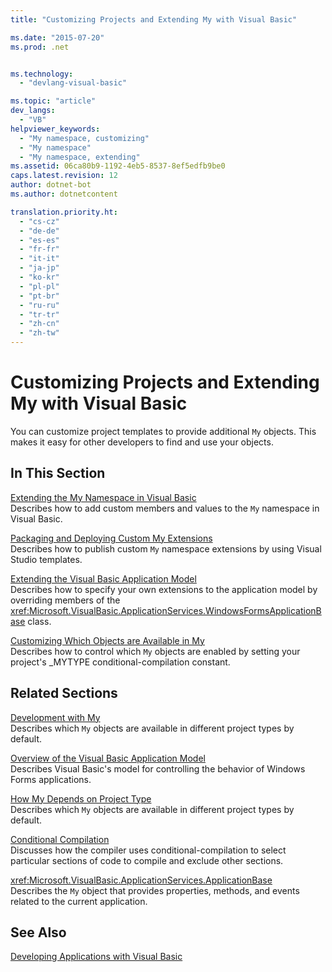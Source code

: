 ```yaml
---
title: "Customizing Projects and Extending My with Visual Basic"

ms.date: "2015-07-20"
ms.prod: .net


ms.technology: 
  - "devlang-visual-basic"

ms.topic: "article"
dev_langs: 
  - "VB"
helpviewer_keywords: 
  - "My namespace, customizing"
  - "My namespace"
  - "My namespace, extending"
ms.assetid: 06ca80b9-1192-4eb5-8537-8ef5edfb9be0
caps.latest.revision: 12
author: dotnet-bot
ms.author: dotnetcontent

translation.priority.ht: 
  - "cs-cz"
  - "de-de"
  - "es-es"
  - "fr-fr"
  - "it-it"
  - "ja-jp"
  - "ko-kr"
  - "pl-pl"
  - "pt-br"
  - "ru-ru"
  - "tr-tr"
  - "zh-cn"
  - "zh-tw"
---
```

# Customizing Projects and Extending My with Visual Basic
You can customize project templates to provide additional `My` objects. This makes it easy for other developers to find and use your objects.  
  
## In This Section  
 [Extending the My Namespace in Visual Basic](../../../visual-basic/developing-apps/customizing-extending-my/extending-the-my-namespace.md)  
 Describes how to add custom members and values to the `My` namespace in Visual Basic.  
  
 [Packaging and Deploying Custom My Extensions](../../../visual-basic/developing-apps/customizing-extending-my/packaging-and-deploying-custom-my-extensions.md)  
 Describes how to publish custom `My` namespace extensions by using Visual Studio templates.  
  
 [Extending the Visual Basic Application Model](../../../visual-basic/developing-apps/customizing-extending-my/extending-the-visual-basic-application-model.md)  
 Describes how to specify your own extensions to the application model by overriding members of the <xref:Microsoft.VisualBasic.ApplicationServices.WindowsFormsApplicationBase> class.  
  
 [Customizing Which Objects are Available in My](../../../visual-basic/developing-apps/customizing-extending-my/customizing-which-objects-are-available-in-my.md)  
 Describes how to control which `My` objects are enabled by setting your project's _MYTYPE conditional-compilation constant.  
  
## Related Sections  
 [Development with My](../../../visual-basic/developing-apps/development-with-my/index.md)  
 Describes which `My` objects are available in different project types by default.  
  
 [Overview of the Visual Basic Application Model](../../../visual-basic/developing-apps/development-with-my/overview-of-the-visual-basic-application-model.md)  
 Describes Visual Basic's model for controlling the behavior of Windows Forms applications.  
  
 [How My Depends on Project Type](../../../visual-basic/developing-apps/development-with-my/how-my-depends-on-project-type.md)  
 Describes which `My` objects are available in different project types by default.  
  
 [Conditional Compilation](../../../visual-basic/programming-guide/program-structure/conditional-compilation.md)  
 Discusses how the compiler uses conditional-compilation to select particular sections of code to compile and exclude other sections.  
  
 <xref:Microsoft.VisualBasic.ApplicationServices.ApplicationBase>  
 Describes the `My` object that provides properties, methods, and events related to the current application.  
  
## See Also  
 [Developing Applications with Visual Basic](../../../visual-basic/developing-apps/index.md)
